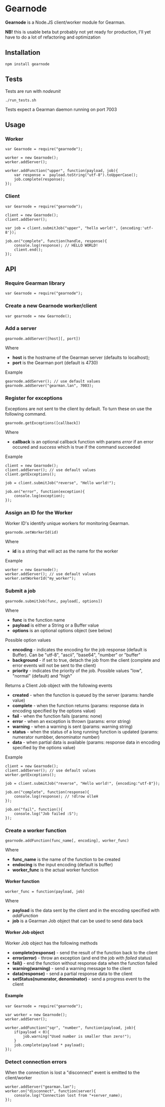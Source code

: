 # Gearnode

**Gearnode** is a Node.JS client/worker module for Gearman.

**NB!** this is usable beta but probably not yet ready for production, I'll yet have to do a lot of refactoring and optimization

## Installation

    npm install gearnode
    
## Tests

Tests are run with *nodeunit*

    ./run_tests.sh

Tests expect a Gearman daemon running on port 7003

## Usage

### Worker

    var Gearnode = require("gearnode");

    worker = new Gearnode();
    worker.addServer();
    
    worker.addFunction("upper", function(payload, job){
        var response =  payload.toString("utf-8").toUpperCase();
        job.complete(response);
    });
    
### Client

    var Gearnode = require("gearnode");

    client = new Gearnode();
    client.addServer();

    var job = client.submitJob("upper", "hello world!", {encoding:'utf-8'});

    job.on("complete", function(handle, response){
        console.log(response); // HELLO WORLD!
        client.end();
    });

## API

### Require Gearman library

    var Gearnode = require("gearnode");

### Create a new Gearnode worker/client

    var gearnode = new Gearnode();
    
### Add a server

    gearnode.addServer([host][, port])

Where

  * **host** is the hostname of the Gearman server (defaults to localhost);
  * **port** is the Gearman port (default is 4730)

Example

    gearnode.addServer(); // use default values
    gearnode.addServer("gearman.lan", 7003);
    
### Register for exceptions

Exceptions are not sent to the client by default. To turn these on use the following command. 

    gearnode.getExceptions([callback])
    
Where

  * **callback** is an optional callback function with params *error* if an error occured and *success* which is true if the command succeeded

Example

    client = new Gearnode();
    client.addServer(); // use default values
    client.getExceptions();
    
    job = client.submitJob("reverse", "Hello world!");
    
    job.on("error", function(exception){
        console.log(exception);
    });
    
### Assign an ID for the Worker

Worker ID's identify unique workers for monitoring Gearman. 

    gearnode.setWorkerId(id)
    
Where

  * **id** is a string that will act as the name for the worker

Example

    worker = new Gearnode();
    worker.addServer(); // use default values
    worker.setWorkerId("my_worker");

### Submit a job

    gearnode.submitJob(func, payload[, options])
    
Where

  * **func** is the function name
  * **payload** is either a String or a Buffer value
  * **options** is an optional options object (see below)
  
Possible option values

  * **encoding** - indicates the encoding for the job response (default is Buffer). Can be "utf-8", "ascii", "base64", "number" or "buffer"
  * **background** - if set to true, detach the job from the client (complete and error events will not be sent to the client)
  * **priority** - indicates the priority of the job. Possible values "low", "normal" (default) and "high"
  
Returns a Client Job object with the following events

  * **created** - when the function is queued by the server (params: handle value) 
  * **complete** - when the function returns (params: response data in encoding specified by the options value)
  * **fail** - when the function fails (params: none)
  * **error** - when an exception is thrown (params: error string)
  * **warning** - when a warning is sent (params: warning string)
  * **status** - when the status of a long running function is updated (params: numerator numbber, denominator number)
  * **data** - when partial data is available (params: response data in encoding specified by the options value)
  
Example

    client = new Gearnode();
    client.addServer(); // use default values
    worker.getExceptions();
    
    job = client.submitJob("reverse", "Hello world!", {encoding:"utf-8"});
    
    job.on("complete", function(response){
        console.log(response); // !dlrow olleH
    });
    
    job.on("fail", function(){
        console.log("Job failed :S");
    });
    
### Create a worker function

    gearnode.addFunction(func_name[, encoding], worker_func)
    
Where

  * **func_name** is the name of the function to be created
  * **endocing** is the input encoding (default is buffer)
  * **worker_func** is the actual worker function

#### Worker function

    worker_func = function(payload, job)
    
Where

  * **payload** is the data sent by the client and in the encoding specified with *addFunction*
  * **job** is a Gearman Job object that can be used to send data back
  
#### Worker Job object

Worker Job object has the following methods

  * **complete(response)** - send the result of the function back to the client
  * **error(error)** - throw an exception (and end the job with *failed* status)
  * **fail()** - end the function without response data when the function failed
  * **warning(warning)** - send a warning message to the client
  * **data(response)** - send a partial response data to the client
  * **setStatus(numerator, denominator)** - send a progress event to the client
  
#### Example

    var Gearnode = require("gearnode");
    
    var worker = new Gearnode();
    worker.addServer();
    
    worker.addFunction("sqr", "number", function(payload, job){
        if(payload < 0){
            job.warning("Used number is smaller than zero!");
        }
        job.complete(payload * payload);
    });

### Detect connection errors

When the connection is lost a "disconnect" event is emitted to the client/worker

    worker.addServer("gearman.lan");
    worker.on("disconnect", function(server){
        console.log("Connection lost from "+server_name);
    });